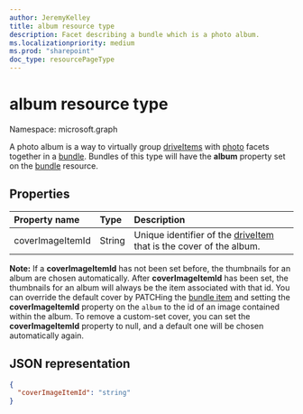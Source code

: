 ```yaml
---
author: JeremyKelley
title: album resource type
description: Facet describing a bundle which is a photo album.
ms.localizationpriority: medium
ms.prod: "sharepoint"
doc_type: resourcePageType
---
```

# album resource type

Namespace: microsoft.graph

A photo album is a way to virtually group [driveItems][driveItem] with [photo][] facets together in a [bundle][]. Bundles of this type will have the **album** property set on the [bundle][] resource.

## Properties

| Property name     | Type   | Description
|:------------------|:-------|:------------------------------------------------
| coverImageItemId | String | Unique identifier of the [driveItem][] that is the cover of the album.

**Note:** If a **coverImageItemId** has not been set before, the thumbnails for an album are chosen automatically.
After **coverImageItemId** has been set, the thumbnails for an album will always be the item associated with that id.
You can override the default cover by PATCHing the [bundle item][bundle] and setting the **coverImageItemId** property on the `album` to the id of an image contained within the album.
To remove a custom-set cover, you can set the **coverImageItemId** property to null, and a default one will be chosen automatically again.

## JSON representation

<!-- { "blockType": "resource", "@odata.type": "microsoft.graph.album" } -->

```json
{
  "coverImageItemId": "string"
}
```

[bundle]: bundle.md
[driveItem]: driveItem.md
[photo]: photo.md


